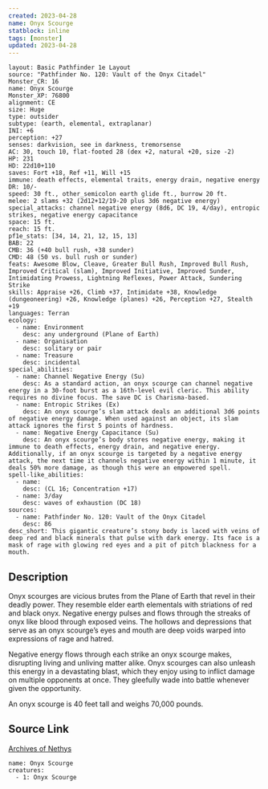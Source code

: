 ```yaml
---
created: 2023-04-28
name: Onyx Scourge
statblock: inline
tags: [monster]
updated: 2023-04-28
---
```

```statblock
layout: Basic Pathfinder 1e Layout
source: "Pathfinder No. 120: Vault of the Onyx Citadel"
Monster_CR: 16
name: Onyx Scourge
Monster_XP: 76800
alignment: CE
size: Huge
type: outsider
subtype: (earth, elemental, extraplanar)
INI: +6
perception: +27
senses: darkvision, see in darkness, tremorsense
AC: 30, touch 10, flat-footed 28 (dex +2, natural +20, size -2)
HP: 231
HD: 22d10+110
saves: Fort +18, Ref +11, Will +15
immune: death effects, elemental traits, energy drain, negative energy
DR: 10/-
speed: 30 ft., other_semicolon earth glide ft., burrow 20 ft.
melee: 2 slams +32 (2d12+12/19-20 plus 3d6 negative energy)
special_attacks: channel negative energy (8d6, DC 19, 4/day), entropic strikes, negative energy capacitance
space: 15 ft.
reach: 15 ft.
pf1e_stats: [34, 14, 21, 12, 15, 13]
BAB: 22
CMB: 36 (+40 bull rush, +38 sunder)
CMD: 48 (50 vs. bull rush or sunder)
feats: Awesome Blow, Cleave, Greater Bull Rush, Improved Bull Rush, Improved Critical (slam), Improved Initiative, Improved Sunder, Intimidating Prowess, Lightning Reflexes, Power Attack, Sundering Strike
skills: Appraise +26, Climb +37, Intimidate +38, Knowledge (dungeoneering) +26, Knowledge (planes) +26, Perception +27, Stealth +19
languages: Terran
ecology:
  - name: Environment
    desc: any underground (Plane of Earth)
  - name: Organisation
    desc: solitary or pair
  - name: Treasure
    desc: incidental
special_abilities:
  - name: Channel Negative Energy (Su)
    desc: As a standard action, an onyx scourge can channel negative energy in a 30-foot burst as a 16th-level evil cleric. This ability requires no divine focus. The save DC is Charisma-based.
  - name: Entropic Strikes (Ex)
    desc: An onyx scourge’s slam attack deals an additional 3d6 points of negative energy damage. When used against an object, its slam attack ignores the first 5 points of hardness.
  - name: Negative Energy Capacitance (Su)
    desc: An onyx scourge’s body stores negative energy, making it immune to death effects, energy drain, and negative energy. Additionally, if an onyx scourge is targeted by a negative energy attack, the next time it channels negative energy within 1 minute, it deals 50% more damage, as though this were an empowered spell.
spell-like_abilities:
  - name:
    desc: (CL 16; Concentration +17)
  - name: 3/day
    desc: waves of exhaustion (DC 18)
sources:
  - name: Pathfinder No. 120: Vault of the Onyx Citadel
    desc: 86
desc_short: This gigantic creature’s stony body is laced with veins of deep red and black minerals that pulse with dark energy. Its face is a mask of rage with glowing red eyes and a pit of pitch blackness for a mouth.
```
## Description
Onyx scourges are vicious brutes from the Plane of Earth that revel in their deadly power. They resemble elder earth elementals with striations of red and black onyx. Negative energy pulses and flows through the streaks of onyx like blood through exposed veins. The hollows and depressions that serve as an onyx scourge’s eyes and mouth are deep voids warped into expressions of rage and hatred.

 Negative energy flows through each strike an onyx scourge makes, disrupting living and unliving matter alike. Onyx scourges can also unleash this energy in a devastating blast, which they enjoy using to inflict damage on multiple opponents at once. They gleefully wade into battle whenever given the opportunity.

 An onyx scourge is 40 feet tall and weighs 70,000 pounds.
## Source Link
[Archives of Nethys](https://aonprd.com/MonsterDisplay.aspx?ItemName=Onyx%20Scourge)
```encounter-table
name: Onyx Scourge
creatures:
  - 1: Onyx Scourge
```
